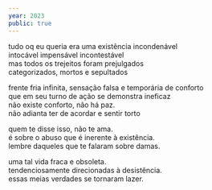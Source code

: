 ```yaml
---
year: 2023
public: true
---
```


tudo oq eu queria era uma existência incondenável <br/>
intocável impensável incontestável <br/>
mas todos os trejeitos foram prejulgados <br/>
categorizados, mortos e sepultados <br/>

frente fria infinita, sensação falsa e temporária de conforto <br/>
que em seu turno de ação se demonstra ineficaz <br/>
não existe conforto, não há paz. <br/>
não adianta ter de acordar e sentir torto <br/>

quem te disse isso, não te ama. <br/>
é sobre o abuso que é inerente à existência. <br/>
lembre daqueles que te falaram sobre damas. <br/>

uma tal vida fraca e obsoleta. <br/>
tendenciosamente direcionadas à desistência. <br/>
essas meias verdades se tornaram lazer. <br/>
